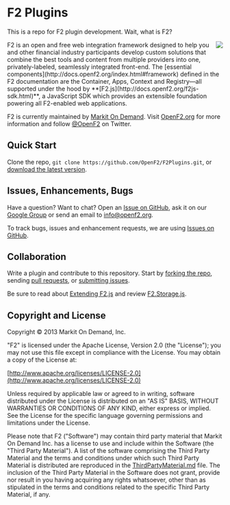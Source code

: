 # F2 Plugins

This is a repo for F2 plugin development. Wait, what is F2?

<img src="https://secure.gravatar.com/avatar/4a9321787652abeea63089c8fdf0face?s=150" align="right">
F2 is an open and free web integration framework designed to help you and other financial industry participants develop custom solutions that combine the best tools and content from multiple providers into one, privately-labeled, seamlessly integrated front-end. The [essential components](http://docs.openf2.org/index.html#framework) defined in the F2 documentation are the Container, Apps, Context and Registry&mdash;all supported under the hood by **[F2.js](http://docs.openf2.org/f2js-sdk.html)**, a JavaScript SDK which provides an extensible foundation powering all F2-enabled web applications. 

F2 is currently maintained by [Markit On Demand](http://www.markitondemand.com). Visit [OpenF2.org](http://www.openf2.org) for more information and follow [@OpenF2](http://twitter.com/OpenF2) on Twitter.

## Quick Start

Clone the repo, `git clone https://github.com/OpenF2/F2Plugins.git`, or [download the latest version](https://github.com/OpenF2/F2Plugins/zipball/master).

## Issues, Enhancements, Bugs

Have a question? Want to chat? Open an [Issue on GitHub](https://github.com/OpenF2/F2Plugins/issues), ask it on our [Google Group](https://groups.google.com/forum/#!forum/OpenF2) or send an email to <info@openf2.org>.

To track bugs, issues and enhancement requests, we are using [Issues on GitHub](https://github.com/OpenF2/F2Plugins/issues).

## Collaboration 

Write a plugin and contribute to this repository. Start by [forking the repo](https://github.com/OpenF2/F2Plugins/fork_select), sending [pull requests](https://help.github.com/articles/using-pull-requests), or [submitting issues](https://github.com/OpenF2/F2Plugins/issues).

Be sure to read about [Extending F2.js](http://docs.openf2.org/extending-f2.html) and review [F2.Storage.js](https://github.com/OpenF2/F2Plugins/blob/master/f2-storage.js).

## Copyright and License

Copyright &copy; 2013 Markit On Demand, Inc.

"F2" is licensed under the Apache License, Version 2.0 (the "License"); you may not use this file except in compliance with the License. You may obtain a copy of the License at: 

[http://www.apache.org/licenses/LICENSE-2.0](http://www.apache.org/licenses/LICENSE-2.0)

Unless required by applicable law or agreed to in writing, software distributed under the License is distributed on an "AS IS" BASIS, WITHOUT WARRANTIES OR CONDITIONS OF ANY KIND, either express or implied.  See the License for the specific language governing permissions and limitations under the License.

Please note that F2 ("Software") may contain third party material that Markit On Demand Inc. has a license to use and include within the Software (the "Third Party Material").  A list of the software comprising the Third Party Material and the terms and conditions under which such Third Party Material is distributed are reproduced in the [ThirdPartyMaterial.md](https://github.com/OpenF2/F2/blob/master/ThirdPartyMaterial.md) file. The inclusion of the Third Party Material in the Software does not grant, provide nor result in you having acquiring any rights whatsoever, other than as stipulated in the terms and conditions related to the specific Third Party Material, if any. 

